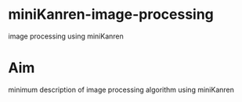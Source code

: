 miniKanren-image-processing
===========================

image processing using miniKanren

# Aim

minimum description of image processing algorithm using miniKanren

